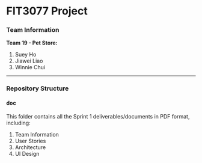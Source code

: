 # FIT3077 Project

### Team Information

<b>Team 19 - Pet Store:</b>
1. Suey Ho
2. Jiawei Liao
3. Winnie Chui

---

### Repository Structure

#### doc
This folder contains all the Sprint 1 deliverables/documents in PDF format, including:
1. Team Information
2. User Stories
3. Architecture
4. UI Design
